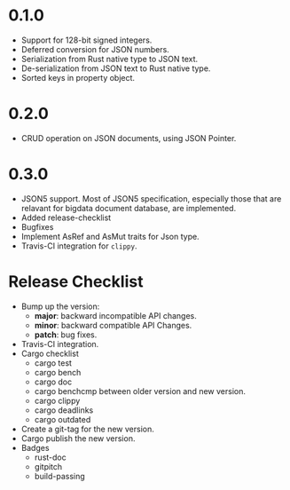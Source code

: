 0.1.0
=====

* Support for 128-bit signed integers.
* Deferred conversion for JSON numbers.
* Serialization from Rust native type to JSON text.
* De-serialization from JSON text to Rust native type.
* Sorted keys in property object.

0.2.0
=====

* CRUD operation on JSON documents, using JSON Pointer.

0.3.0
=====

* JSON5 support. Most of JSON5 specification, especially those
that are relavant for bigdata document database, are implemented.
* Added release-checklist
* Bugfixes
* Implement AsRef and AsMut traits for Json type.
* Travis-CI integration for ``clippy``.

Release Checklist
=================

* Bump up the version:
  * __major__: backward incompatible API changes.
  * __minor__: backward compatible API Changes.
  * __patch__: bug fixes.
* Travis-CI integration.
* Cargo checklist
  * cargo test
  * cargo bench
  * cargo doc
  * cargo benchcmp between older version and new version.
  * cargo clippy
  * cargo deadlinks
  * cargo outdated
* Create a git-tag for the new version.
* Cargo publish the new version.
* Badges
  * rust-doc
  * gitpitch
  * build-passing
